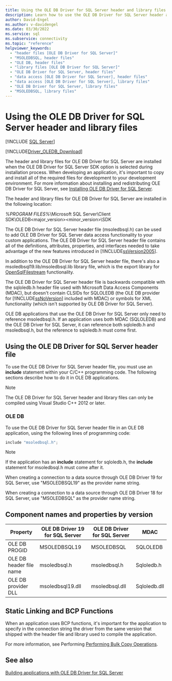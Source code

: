 ```yaml
---
title: Using the OLE DB Driver for SQL Server header and library files
description: Learn how to use the OLE DB Driver for SQL Server header and library files in your development environment.
author: David-Engel
ms.author: v-davidengel
ms.date: 03/30/2022
ms.service: sql
ms.subservice: connectivity
ms.topic: "reference"
helpviewer_keywords:
  - "header files [OLE DB Driver for SQL Server]"
  - "MSOLEDBSQL, header files"
  - "OLE DB, header files"
  - "library files [OLE DB Driver for SQL Server]"
  - "OLE DB Driver for SQL Server, header files"
  - "data access [OLE DB Driver for SQL Server], header files"
  - "data access [OLE DB Driver for SQL Server], library files"
  - "OLE DB Driver for SQL Server, library files"
  - "MSOLEDBSQL, library files"
---
```

# Using the OLE DB Driver for SQL Server header and library files

[!INCLUDE [SQL Server](../../../includes/applies-to-version/sql-asdb-asdbmi-asa-pdw.md)]

[!INCLUDE[Driver_OLEDB_Download](../../../includes/driver_oledb_download.md)]

The header and library files for OLE DB Driver for SQL Server are installed when the OLE DB Driver for SQL Server SDK option is selected during installation process. When developing an application, it's important to copy and install all of the required files for development to your development environment. For more information about installing and redistributing OLE DB Driver for SQL Server, see [Installing OLE DB Driver for SQL Server](installing-oledb-driver-for-sql-server.md).

The header and library files for OLE DB Driver for SQL Server are installed in the following location:

*%PROGRAM FILES%*\Microsoft SQL Server\Client SDK\OLEDB\<major_version><minor_version>\SDK

The OLE DB Driver for SQL Server header file (msoledbsql.h) can be used to add OLE DB Driver for SQL Server data access functionality to your custom applications. The OLE DB Driver for SQL Server header file contains all of the definitions, attributes, properties, and interfaces needed to take advantage of the new features introduced in [!INCLUDE[ssVersion2005](../../../includes/ssversion2005-md.md)].

In addition to the OLE DB Driver for SQL Server header file, there's also a msoledbsql19.lib/msoledbsql.lib library file, which is the export library for [OpenSqlFilestream](../../../relational-databases/blob/access-filestream-data-with-opensqlfilestream.md) functionality.

The OLE DB Driver for SQL Server header file is backwards compatible with the sqloledb.h header file used with Microsoft Data Access Components (MDAC), but doesn't contain CLSIDs for SQLOLEDB (the OLE DB provider for [!INCLUDE[ssNoVersion](../../../includes/ssnoversion-md.md)] included with MDAC) or symbols for XML functionality (which isn't supported by OLE DB Driver for SQL Server).

OLE DB applications that use the OLE DB Driver for SQL Server only need to reference msoledbsql.h. If an application uses both MDAC (SQLOLEDB) and the OLE DB Driver for SQL Server, it can reference both sqloledb.h and msoledbsql.h, but the reference to sqloledb.h must come first.

## Using the OLE DB Driver for SQL Server header file

To use the OLE DB Driver for SQL Server header file, you must use an **include** statement within your C/C++ programming code. The following sections describe how to do it in OLE DB applications.

> [!NOTE]
> The OLE DB Driver for SQL Server header and library files can only be compiled using Visual Studio C++ 2012 or later.

### OLE DB

 To use the OLE DB Driver for SQL Server header file in an OLE DB application, using the following lines of programming code:

```cpp
include "msoledbsql.h";
```

> [!NOTE]
> If the application has an **include** statement for sqloledb.h, the **include** statement for msoledbsql.h must come after it.

When creating a connection to a data source through OLE DB Driver 19 for SQL Server, use "MSOLEDBSQL19" as the provider name string.

When creating a connection to a data source through OLE DB Driver 18 for SQL Server, use "MSOLEDBSQL" as the provider name string.

## Component names and properties by version

|Property|OLE DB Driver 19 for SQL Server|OLE DB Driver for SQL Server|MDAC|
|--------|--------------|--------------|----|
|OLE DB PROGID|MSOLEDBSQL19|MSOLEDBSQL|SQLOLEDB|
|OLE DB header file name|msoledbsql.h|msoledbsql.h|Sqloledb.h|
|OLE DB provider DLL|msoledbsql19.dll|msoledbsql.dll|Sqloledb.dll|

## Static Linking and BCP Functions

When an application uses BCP functions, it's important for the application to specify in the connection string the driver from the same version that shipped with the header file and library used to compile the application.

For more information, see Performing [Performing Bulk Copy Operations](../features/performing-bulk-copy-operations.md).

## See also

[Building applications with OLE DB Driver for SQL Server](building-applications-with-oledb-driver-for-sql-server.md)
